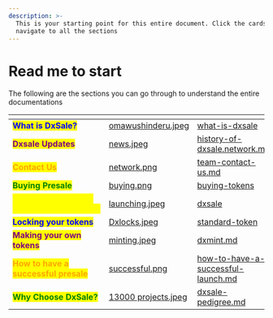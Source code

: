 ```yaml
---
description: >-
  This is your starting point for this entire document. Click the cards below to
  navigate to all the sections
---
```


# Read me to start

The following are the sections you can go through to understand the entire documentations

<table data-view="cards"><thead><tr><th></th><th data-hidden data-card-cover data-type="files"></th><th data-hidden data-card-target data-type="content-ref"></th></tr></thead><tbody><tr><td><mark style="color:blue;"><strong>What is DxSale?</strong></mark></td><td><a href=".gitbook/assets/omawushinderu.jpeg">omawushinderu.jpeg</a></td><td><a href="what-is-dxsale/">what-is-dxsale</a></td></tr><tr><td><mark style="color:purple;"><strong>Dxsale Updates</strong></mark></td><td><a href=".gitbook/assets/news.jpeg">news.jpeg</a></td><td><a href="what-is-dxsale/history-of-dxsale.network.md">history-of-dxsale.network.md</a></td></tr><tr><td><mark style="color:orange;"><strong>Contact Us</strong></mark></td><td><a href=".gitbook/assets/network.png">network.png</a></td><td><a href="what-is-dxsale/team-contact-us.md">team-contact-us.md</a></td></tr><tr><td><mark style="color:green;"><strong>Buying Presale</strong></mark></td><td><a href=".gitbook/assets/buying.png">buying.png</a></td><td><a href="how-to-use-dxsale/buying-tokens/">buying-tokens</a></td></tr><tr><td><mark style="color:yellow;"><strong>Launching your own crowdfunding/presale</strong></mark></td><td><a href=".gitbook/assets/launching.jpeg">launching.jpeg</a></td><td><a href="how-to-use-dxsale/dxsale/">dxsale</a></td></tr><tr><td><mark style="color:blue;"><strong>Locking your tokens</strong></mark></td><td><a href=".gitbook/assets/Dxlocks.jpeg">Dxlocks.jpeg</a></td><td><a href="how-to-use-dxsale/standard-token/">standard-token</a></td></tr><tr><td><mark style="color:purple;"><strong>Making your own tokens</strong></mark></td><td><a href=".gitbook/assets/minting.jpeg">minting.jpeg</a></td><td><a href="how-to-use-dxsale/dxmint.md">dxmint.md</a></td></tr><tr><td><mark style="color:orange;"><strong>How to have a successful presale</strong></mark></td><td><a href=".gitbook/assets/successful.png">successful.png</a></td><td><a href="why-choose-dxsale/how-to-have-a-successful-launch.md">how-to-have-a-successful-launch.md</a></td></tr><tr><td><mark style="color:green;"><strong>Why Choose DxSale?</strong></mark></td><td><a href=".gitbook/assets/13000 projects.jpeg">13000 projects.jpeg</a></td><td><a href="why-choose-dxsale/dxsale-pedigree.md">dxsale-pedigree.md</a></td></tr></tbody></table>

